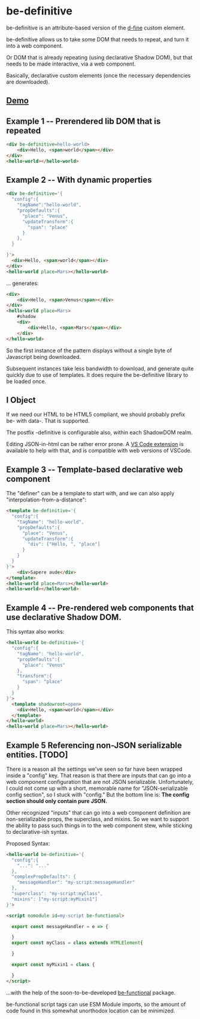 # be-definitive

be-definitive is an attribute-based version of the [d-fine](https://github.com/bahrus/d-fine) custom element.

be-definitive allows us to take some DOM that needs to repeat, and turn it into a web component.

Or DOM that is already repeating (using declarative Shadow DOM), but that needs to be made interactive, via a web component.

Basically, declarative custom elements (once the necessary dependencies are downloaded).

## [Demo](https://codepen.io/bahrus/pen/VwzPwmv)

## Example 1 -- Prerendered lib DOM that is repeated

```html
<div be-definitive=hello-world>
    <div>Hello, <span>world</span></div>
</div>
<hello-world></hello-world>
```

## Example 2 -- With dynamic properties

```html
<div be-definitive='{
  "config":{
    "tagName":"hello-world",
    "propDefaults":{
      "place": "Venus",
      "updateTransform":{
        "span": "place"
      }
    },
  }

}'>
  <div>Hello, <span>world</span></div>
</div>
<hello-world place=Mars></hello-world>
```

... generates:

```html
<div>
    <div>Hello, <span>Venus</span></div>
</div>
<hello-world place=Mars>
    #shadow
    <div>
        <div>Hello, <span>Mars</span></div>
    </div>
</hello-world>
```

So the first instance of the pattern displays without a single byte of Javascript being downloaded.  

Subsequent instances take less bandwidth to download, and generate quite quickly due to use of templates.  It does require the be-definitive library to be loaded once.

## I Object

If we need our HTML to be HTML5 compliant, we should probably prefix be- with data-.  That is supported.

The postfix -definitive is configurable also, within each ShadowDOM realm.

Editing JSON-in-html can be rather error prone.  A [VS Code extension](https://marketplace.visualstudio.com/items?itemName=andersonbruceb.json-in-html) is available to help with that, and is compatible with web versions of VSCode.

## Example 3 -- Template-based declarative web component

The "definer" can be a template to start with, and we can also apply "interpolation-from-a-distance":

```html
<template be-definitive='{
  "config":{
    "tagName": "hello-world",
    "propDefaults":{
      "place": "Venus",
      "updateTransform":{
        "div": ["Hello, ", "place"]
      }
    }
  }
}'>
    <div>Sapere aude</div>
</template>
<hello-world place=Mars></hello-world>
<hello-world></hello-world>
```

## Example 4 -- Pre-rendered web components that use declarative Shadow DOM.

This syntax also works:

```html
<hello-world be-definitive='{
  "config":{
    "tagName": "hello-world",
    "propDefaults":{
      "place": "Venus"
    },
    "transform":{
      "span": "place"
    }
  }
}'>
  <template shadowroot=open>
    <div>Hello, <span>world</span></div>
  </template>
</hello-world>
<hello-world place=Mars></hello-world>
```

## Example 5 Referencing non-JSON serializable entities. [TODO]

There is a reason all the settings we've seen so far have been wrapped inside a "config" key.  That reason is that there are inputs that can go into a web component configuration that are not JSON serializable.  Unfortunately, I could not come up with a short, memorable name for "JSON-serializable config section", so I stuck with "config." But the bottom line is:  **The config section should only contain pure JSON.**

Other recognized "inputs" that can go into a web component definition are non-serializable props, the superclass, and mixins.  So we want to support the ability to pass such things in to the web component stew, while sticking to declarative-ish syntax.

Proposed Syntax:

```html
<hello-world be-definitive='{
  "config":{
    "...": "..."
  },
  "complexPropDefaults": {
    "messageHandler": "my-script:messageHandler"
  },
  "superclass": "my-script:myClass",
  "mixins": ["my-script:myMixin1"]
}'>

<script nomodule id=my-script be-functional>

  export const messageHandler = e => {

  }
  export const myClass = class extends HTMLElement{

  }

  export const myMixin1 = class {

  }
</script>
```

...with the help of the soon-to-be-developed [be-functional](https://github.com/bahrus/be-functional) package.

be-functional script tags can use ESM Module imports, so the amount of code found in this somewhat unorthodox location can be minimized.






